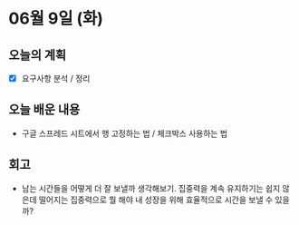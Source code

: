 # 06월 9일 (화)

## 오늘의 계획

- [x] 요구사항 분석 / 정리

## 오늘 배운 내용

- 구글 스프레드 시트에서 행 고정하는 법 / 체크박스 사용하는 법

## 회고

- 남는 시간들을 어떻게 더 잘 보낼까 생각해보기. 집중력을 계속 유지하기는 쉽지 않은데 떨어지는 집중력으로 뭘 해야 내 성장을 위해 효율적으로 시간을 보낼 수 있을까?
